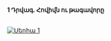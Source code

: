 **1 Դրվագ. Հովիվն ու թագավորը**

\
[![Սերիա 1](https://upload.wikimedia.org/wikipedia/en/b/b3/House_of_David_Poster.jpg)](https://vkvideo.ru/video-226263590_456239170)
